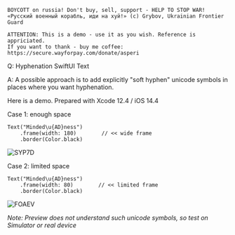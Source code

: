 ```
BOYCOTT on russia! Don't buy, sell, support - HELP TO STOP WAR!
«Русский военный корабль, иди на хуй!» (c) Grybov, Ukrainian Frontier Guard

ATTENTION: This is a demo - use it as you wish. Reference is appriciated.
If you want to thank - buy me coffee: https://secure.wayforpay.com/donate/asperi
```

Q: Hyphenation SwiftUI Text

A: A possible approach is to add explicitly "soft hyphen" unicode symbols in places where you want hyphenation.

Here is a demo. Prepared with Xcode 12.4 / iOS 14.4

Case 1: enough space

	Text("Minded­­­\u{AD}ness")
		.frame(width: 180)        // << wide frame
		.border(Color.black)

![SYP7D](https://user-images.githubusercontent.com/62171579/172155269-c96949f7-6768-4f22-8f09-46751bfb5bec.png)


Case 2: limited space

	Text("Minded­­­\u{AD}ness")
		.frame(width: 80)        // << limited frame
		.border(Color.black)


![FOAEV](https://user-images.githubusercontent.com/62171579/172155246-1f4ae531-02e0-4644-a543-da7a0c72c582.png)


*Note: Preview does not understand such unicode symbols, so test on Simulator or real device*


